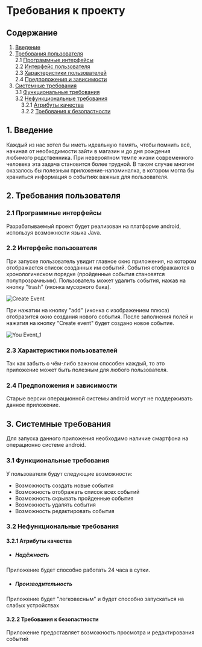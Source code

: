 
# Требования к проекту
## Содержание

1. [Введение](#P1)
2. [Требования пользователя](#P2)   
2.1 [Программные интерфейсы](#P2.1)   
2.2 [Интерфейс пользователя](#P2.2)   
2.3 [Характеристики пользователей](#P2.3)   
2.4 [Предположения и зависимости](#P2.4)   
3. [Системные требования](#P3)   
3.1 [Функциональные требования](#P3.1)   
3.2 [Нефункциональные требования](#P3.2)    
&nbsp;&nbsp;&nbsp;&nbsp;3.2.1 [Атрибуты качества](#P3.2.1)    
&nbsp;&nbsp;&nbsp;&nbsp;3.2.2 [Требования к безопастности](#P3.2.2)

## <a name="P1">1. Введение</a>
Каждый из нас хотел бы иметь идеальную память, чтобы помнить всё, начиная от необходимости зайти в магазин и до дня рождения любимого родственника. При невероятном темпе жизни современного человека эта задача становится более трудной. В таком случае многим оказалось бы полезным приложение-напоминалка, в котором могла бы храниться информация о событиях важных для пользователя.
## <a name="P2">2. Требования пользователя</a>
### <a name="P2.1">2.1 Программные интерфейсы</a>
Разрабатываемый проект будет реализован на платформе android, используя возможности языка Java.
### <a name="P2.2">2.2 Интерфейс пользователя</a>
При запуске пользователь увидит главное окно приложения, на котором отображается список созданных им событий. События отображаются в хронологическом порядке (пройденные события становятся полупрозрачными). Пользователь может удалить события, нажав на кнопку "trash" (иконка мусорного бака).

![Create Event](https://github.com/dtseloguz/Reminder/blob/master/Mockups/Create%20Event.jpg)

При нажатии на кнопку "add" (иконка с изображением плюса) отобразится окно создания нового события. После заполнения полей и нажатия на кнопку "Create event" будет создано новое событие.

![You Event_1](https://github.com/dtseloguz/Reminder/blob/master/Mockups/You%20Event_1.jpg)

### <a name="P2.3">2.3 Характеристики пользователей</a>
Так как забыть о чём-либо важном способен каждый, то это приложение может быть полезным для любого пользователя.
### <a name="P2.4">2.4 Предположения и зависимости</a>
Старые версии операционной системы android могут не поддерживать данное приложение.
## <a name="P3">3. Системные требования</a>
Для запуска данного приложения необходимо наличие смартфона на операционно системе android.
### <a name="P3.1">3.1 Функциональные требования</a>
У пользователя будут следующие возможности:
- Возможность создать новые события
- Возможность отображать список всех событий
- Возможность скрывать пройденные события
- Возможность удалять события
- Возможность редактировать события

### <a name="P3.2">3.2 Нефункциональные требования</a>
#### <a name="P3.2.1">3.2.1 Атрибуты качества</a>
 - ##### Надёжность
Приложение будет способно работать 24 часа в сутки.
 - ##### Производительность
Приложение будет "легковесным" и будет способно запускаться на слабых устройствах     
#### <a name="P3.2.2">3.2.2 Требования к безопастности</a>
Приложение предоставляет возможность просмотра и редактирования событий

